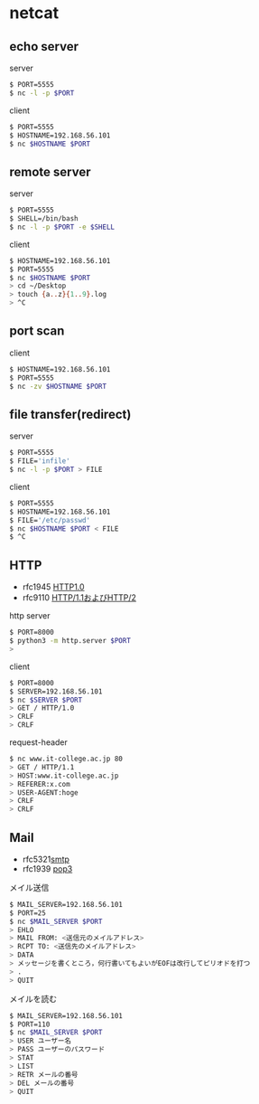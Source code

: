 # netcat

## echo server

server
```sh
$ PORT=5555
$ nc -l -p $PORT
```

client
```sh
$ PORT=5555
$ HOSTNAME=192.168.56.101
$ nc $HOSTNAME $PORT
```

## remote server

server
```sh
$ PORT=5555
$ SHELL=/bin/bash
$ nc -l -p $PORT -e $SHELL
```

client
```sh
$ HOSTNAME=192.168.56.101
$ PORT=5555
$ nc $HOSTNAME $PORT
> cd ~/Desktop
> touch {a..z}{1..9}.log
> ^C
```

## port scan

client
```sh
$ HOSTNAME=192.168.56.101
$ PORT=5555
$ nc -zv $HOSTNAME $PORT
```

## file transfer(redirect)

server
```sh
$ PORT=5555
$ FILE='infile'
$ nc -l -p $PORT > FILE
```

client
```sh
$ PORT=5555
$ HOSTNAME=192.168.56.101
$ FILE='/etc/passwd'
$ nc $HOSTNAME $PORT < FILE
$ ^C
```

## HTTP

- rfc1945 [HTTP1.0](https://datatracker.ietf.org/doc/html/rfc1945#section-10.8)
- rfc9110 [HTTP/1.1およびHTTP/2](https://tex2e.github.io/rfc-translater/html/rfc9110.html)

http server
```sh
$ PORT=8000
$ python3 -m http.server $PORT
>
```
client
```sh
$ PORT=8000
$ SERVER=192.168.56.101
$ nc $SERVER $PORT
> GET / HTTP/1.0
> CRLF
> CRLF
```

request-header
```sh
$ nc www.it-college.ac.jp 80
> GET / HTTP/1.1
> HOST:www.it-college.ac.jp
> REFERER:x.com
> USER-AGENT:hoge
> CRLF
> CRLF
```

## Mail

- rfc5321[smtp](https://datatracker.ietf.org/doc/html/rfc5321)
- rfc1939 [pop3](http://srgia.com/docs/rfc1939j.html)

メイル送信
```sh
$ MAIL_SERVER=192.168.56.101
$ PORT=25
$ nc $MAIL_SERVER $PORT
> EHLO
> MAIL FROM: <送信元のメイルアドレス>
> RCPT TO: <送信先のメイルアドレス>
> DATA
> メッセージを書くところ，何行書いてもよいがEOFは改行してピリオドを打つ
> .
> QUIT
```

メイルを読む
```sh
$ MAIL_SERVER=192.168.56.101
$ PORT=110
$ nc $MAIL_SERVER $PORT
> USER ユーザー名
> PASS ユーザーのパスワード
> STAT
> LIST
> RETR メールの番号
> DEL メールの番号
> QUIT
```